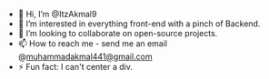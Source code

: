 - 👋 Hi, I’m @ItzAkmal9
- 👀 I’m interested in everything front-end with a pinch of Backend.
- 💞️ I’m looking to collaborate on open-source projects.
- 📫 How to reach me - send me an email @muhammadakmal441@gmail.com
- ⚡ Fun fact: I can't center a div. 

